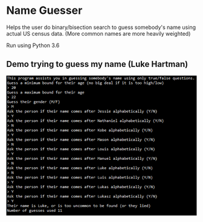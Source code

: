 # Name Guesser

Helps the user do binary/bisection search to guess somebody's name using actual US census data. (More common names are more heavily weighted)

Run using Python 3.6

## Demo trying to guess my name (Luke Hartman)
![](Media/Demo.PNG)